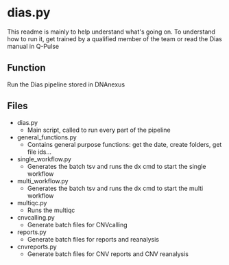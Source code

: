 # dias.py

This readme is mainly to help understand what's going on. To understand how to run it, get trained by a qualified member of the team or read the Dias manual in Q-Pulse

## Function

Run the Dias pipeline stored in DNAnexus

## Files

- dias.py
  - Main script, called to run every part of the pipeline
- general_functions.py
  - Contains general purpose functions: get the date, create folders, get file ids...
- single_workflow.py
  - Generates the batch tsv and runs the dx cmd to start the single workflow
- multi_workflow.py
  - Generates the batch tsv and runs the dx cmd to start the multi workflow
- multiqc.py
  - Runs the multiqc
- cnvcalling.py
  - Generate batch files for CNVcalling
- reports.py
  - Generate batch files for reports and reanalysis
- cnvreports.py
  - Generate batch files for CNV reports and CNV reanalysis
